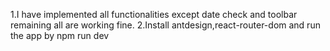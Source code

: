 1.I have implemented all functionalities except date check and toolbar remaining all are working fine.
2.Install antdesign,react-router-dom and run the app by npm run dev
